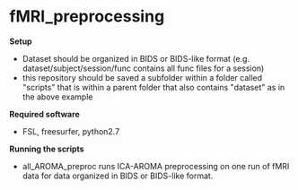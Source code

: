 # fMRI_preprocessing

**Setup**
- Dataset should be organized in BIDS or BIDS-like format (e.g. dataset/subject/session/func contains all func files for a session)
- this repository should be saved a subfolder within a folder called "scripts" that is within a parent folder that also contains "dataset" as in the above example

**Required software**
- FSL, freesurfer, python2.7

**Running the scripts**
- all_AROMA_preproc runs ICA-AROMA preprocessing on one run of fMRI data for data organized in BIDS or BIDS-like format.


